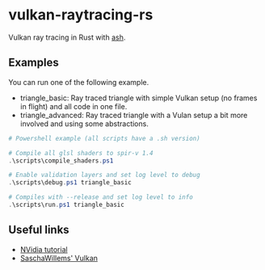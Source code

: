 # vulkan-raytracing-rs

Vulkan ray tracing in Rust with [ash][ash].

## Examples

You can run one of the following example.

- triangle_basic: Ray traced triangle with simple Vulkan setup (no frames in flight) and all code in one file.
- triangle_advanced: Ray traced triangle with a Vulan setup a bit more involved and using some abstractions.

```ps1
# Powershell example (all scripts have a .sh version)

# Compile all glsl shaders to spir-v 1.4
.\scripts\compile_shaders.ps1

# Enable validation layers and set log level to debug
.\scripts\debug.ps1 triangle_basic

# Compiles with --release and set log level to info
.\scripts\run.ps1 triangle_basic
```


## Useful links

- [NVidia tutorial](https://nvpro-samples.github.io/vk_raytracing_tutorial_KHR/)
- [SaschaWillems' Vulkan](https://github.com/SaschaWillems/Vulkan)

[ash]: https://github.com/MaikKlein/ash
